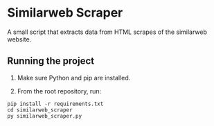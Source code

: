 # Similarweb Scraper

A small script that extracts data from HTML scrapes of the similarweb website.

## Running the project

1. Make sure Python and pip are installed.

2. From the root repository, run:

```
pip install -r requirements.txt
cd similarweb_scraper
py similarweb_scraper.py
```
